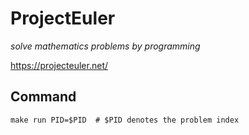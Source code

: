 # ProjectEuler

*solve mathematics problems by programming*

https://projecteuler.net/

## Command

```
make run PID=$PID  # $PID denotes the problem index
``` 
